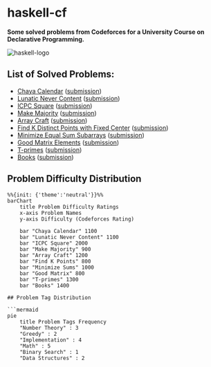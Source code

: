 # haskell-cf
**Some solved problems from Codeforces for a University Course on Declarative Programming.**

<img title="haskell-logo" alt="haskell-logo" src="https://upload.wikimedia.org/wikipedia/commons/thumb/4/4d/Logo_of_the_Haskell_programming_language.svg/2560px-Logo_of_the_Haskell_programming_language.svg.png">

## List of Solved Problems:
- [Chaya Calendar](https://codeforces.com/contest/1932/problem/B) ([submission](https://codeforces.com/contest/1932/submission/298593331))
- [Lunatic Never Content](https://codeforces.com/contest/1826/problem/B) ([submission](https://codeforces.com/contest/1826/submission/298596054))
- [ICPC Square](https://codeforces.com/contest/2045/problem/B) ([submission](https://codeforces.com/contest/2045/submission/298619508))
- [Make Majority](https://codeforces.com/contest/1988/problem/B) ([submission](https://codeforces.com/contest/1988/submission/298718672))
- [Array Craft](https://codeforces.com/contest/1990/problem/B) ([submission](https://codeforces.com/contest/1990/submission/298725853))
- [Find K Distinct Points with Fixed Center](https://codeforces.com/contest/1998/problem/A) ([submission](https://codeforces.com/contest/1998/submission/298729642))
- [Minimize Equal Sum Subarrays](https://codeforces.com/contest/1998/problem/B) ([submission](https://codeforces.com/contest/1998/submission/298731014))
- [Good Matrix Elements](https://codeforces.com/contest/177/problem/A2) ([submission](https://codeforces.com/contest/177/submission/304469483))
- [T-primes](https://codeforces.com/problemset/problem/230/B) ([submission](https://codeforces.com/problemset/submission/230/304473363))
- [Books](https://codeforces.com/problemset/problem/279/B) ([submission](https://codeforces.com/problemset/submission/279/304478609))

## Problem Difficulty Distribution

```mermaid
%%{init: {'theme':'neutral'}}%%
barChart
    title Problem Difficulty Ratings
    x-axis Problem Names
    y-axis Difficulty (Codeforces Rating)
    
    bar "Chaya Calendar" 1100
    bar "Lunatic Never Content" 1100
    bar "ICPC Square" 2000
    bar "Make Majority" 900
    bar "Array Craft" 1200
    bar "Find K Points" 800
    bar "Minimize Sums" 1000
    bar "Good Matrix" 800
    bar "T-primes" 1300
    bar "Books" 1400

## Problem Tag Distribution

```mermaid
pie
    title Problem Tags Frequency
    "Number Theory" : 3
    "Greedy" : 2
    "Implementation" : 4
    "Math" : 5
    "Binary Search" : 1
    "Data Structures" : 2
